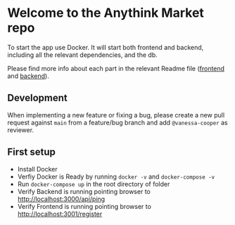 # Welcome to the Anythink Market repo

To start the app use Docker. It will start both frontend and backend, including all the relevant dependencies, and the db.

Please find more info about each part in the relevant Readme file ([frontend](frontend/readme.md) and [backend](backend/README.md)).

## Development

When implementing a new feature or fixing a bug, please create a new pull request against `main` from a feature/bug branch and add `@vanessa-cooper` as reviewer.

## First setup

- Install Docker
- Verfiy Docker is Ready by running `docker -v` and `docker-compose -v`
- Run `docker-compose up` in the root directory of folder
- Verify Backend is running pointing browser to [http://localhost:3000/api/ping](http://localhost:3000/api/ping)
- Verify Frontend is running pointing browser to [http://localhost:3001/register](http://localhost:3001/register)
